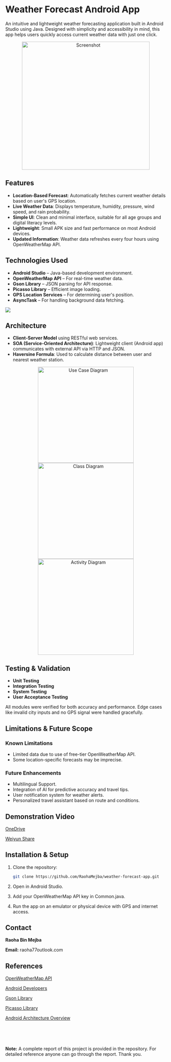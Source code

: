 # Weather Forecast Android App

An intuitive and lightweight weather forecasting application built in Android Studio using Java. Designed with simplicity and accessibility in mind, this app helps users quickly access current weather data with just one click.


<p align="center">
  <img src="Screenshots/SS2.png" alt="Screenshot" width="400"/>
</p>



## Features

- **Location-Based Forecast**: Automatically fetches current weather details based on user's GPS location.
- **Live Weather Data**: Displays temperature, humidity, pressure, wind speed, and rain probability.
- **Simple UI**: Clean and minimal interface, suitable for all age groups and digital literacy levels.
- **Lightweight**: Small APK size and fast performance on most Android devices.
- **Updated Information**: Weather data refreshes every four hours using OpenWeatherMap API.

## Technologies Used

- **Android Studio** – Java-based development environment.
- **OpenWeatherMap API** – For real-time weather data.
- **Gson Library** – JSON parsing for API response.
- **Picasso Library** – Efficient image loading.
- **GPS Location Services** – For determining user's position.
- **AsyncTask** – For handling background data fetching.

<img src = Screenshots/SS1.png>

## Architecture

- **Client-Server Model** using RESTful web services.
- **SOA (Service-Oriented Architecture)**: Lightweight client (Android app) communicates with external API via HTTP and JSON.
- **Haversine Formula**: Used to calculate distance between user and nearest weather station.

<p align="center">
  <img src="Screenshots/UsecaseDiagram.png" alt="Use Case Diagram" width="300"/>
  <img src="Screenshots/ClassDiagram.png" alt="Class Diagram" width="300"/>
  <img src="Screenshots/ActivityDiagram.png" alt="Activity Diagram" width="300"/>
</p>

## Testing & Validation

- **Unit Testing**
- **Integration Testing**
- **System Testing**
- **User Acceptance Testing**

All modules were verified for both accuracy and performance. Edge cases like invalid city inputs and no GPS signal were handled gracefully.

## Limitations & Future Scope

### Known Limitations
- Limited data due to use of free-tier OpenWeatherMap API.
- Some location-specific forecasts may be imprecise.

### Future Enhancements
- Multilingual Support.
- Integration of AI for predictive accuracy and travel tips.
- User notification system for weather alerts.
- Personalized travel assistant based on route and conditions.

## Demonstration Video
[OneDrive](https://1drv.ms/v/c/ff1167d5fb2bbfdb/EVvuCp8NmV9FhTP2wyEaRKUBzh1TnzndSvdBv1_4Eziz2A?e=EiQbBm)

[Weiyun Share](https://share.weiyun.com/Y2JIVzYC)


## Installation & Setup

1. Clone the repository:
   ```bash
   git clone https://github.com/RaohaMejba/weather-forecast-app.git

2. Open in Android Studio.

3. Add your OpenWeatherMap API key in Common.java.

4. Run the app on an emulator or physical device with GPS and internet access.


## Contact
**Raoha Bin Mejba**

**Email:** raoha77outlook.com


## References
[OpenWeatherMap API](https://openweathermap.org/city/2643743)

[Android Developers](https://developer.android.com/)

[Gson Library](https://github.com/google/gson)

[Picasso Library](https://square.github.io/picasso/)

[Android Architecture Overview](https://source.android.com/)

</br>
</br>
</br>


**Note:** A complete report of this project is provided in the repository. For detailed reference anyone can go through the report. Thank you.
